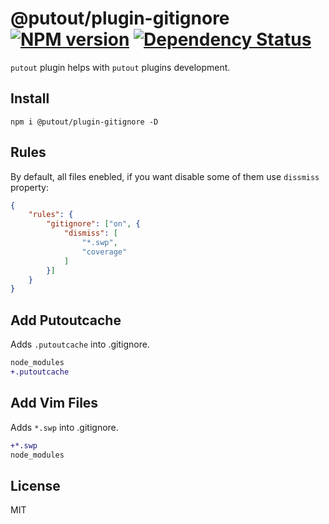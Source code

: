 # @putout/plugin-gitignore [![NPM version][NPMIMGURL]][NPMURL] [![Dependency Status][DependencyStatusIMGURL]][DependencyStatusURL]

[NPMIMGURL]: https://img.shields.io/npm/v/@putout/plugin-gitignore.svg?style=flat&longCache=true
[NPMURL]: https://npmjs.org/package/@putout/plugin-gitignore"npm"
[DependencyStatusURL]: https://david-dm.org/coderaiser/putout?path=packages/plugin-gitignore
[DependencyStatusIMGURL]: https://david-dm.org/coderaiser/putout.svg?path=packages/plugin-gitignore

`putout` plugin helps with `putout` plugins development.

## Install

```
npm i @putout/plugin-gitignore -D
```

## Rules

By default, all files enebled, if you want disable some of them use `dissmiss` property:

```json
{
    "rules": {
        "gitignore": ["on", {
            "dismiss": [
                "*.swp",
                "coverage"
            ]
        }]
    }
}
```

## Add Putoutcache

Adds `.putoutcache` into .gitignore.

```diff
node_modules
+.putoutcache
```

## Add Vim Files

Adds `*.swp` into .gitignore.

```diff
+*.swp
node_modules
```

## License

MIT
